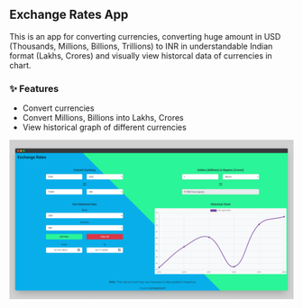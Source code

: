 ## Exchange Rates App

This is an app for converting currencies, converting huge amount in USD (Thousands, Millions, Billions, Trillions) to INR in understandable Indian format (Lakhs, Crores) and visually view historcal data of currencies in chart.

### :sparkles: Features

- Convert currencies
- Convert Millions, Billions into Lakhs, Crores
- View historical graph of different currencies

[![exchange-rates app screenshot](readme/exchange-rates_app_screenshot.png 'Exchange Rates App Screenshot')](https://abdulsamad.github.io/exchange-rates_app)
